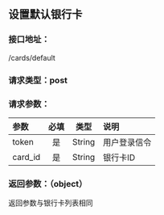 ## 设置默认银行卡
### 接口地址：
/cards/default
### 请求类型：post
### 请求参数：
| 参数 | 必填 | 类型 | 说明 |
|:---|:---:|:---:|:---|
| token | 是 | String | 用户登录信令 |
| card_id | 是 | String | 银行卡ID |
###  返回参数：（object）
返回参数与银行卡列表相同